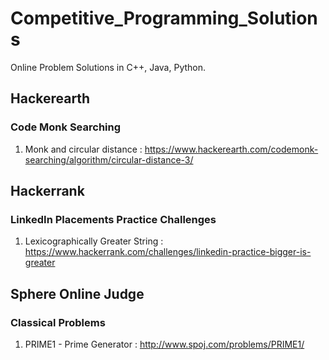 # Competitive_Programming_Solutions
Online Problem Solutions in C++, Java, Python.

## Hackerearth
### Code Monk Searching
1. Monk and circular distance : https://www.hackerearth.com/codemonk-searching/algorithm/circular-distance-3/

## Hackerrank
### LinkedIn Placements Practice Challenges
1. Lexicographically Greater String : https://www.hackerrank.com/challenges/linkedin-practice-bigger-is-greater

## Sphere Online Judge
### Classical Problems
1. PRIME1 - Prime Generator : http://www.spoj.com/problems/PRIME1/
 